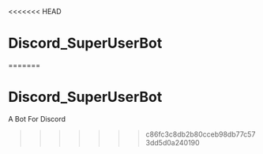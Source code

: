 <<<<<<< HEAD
# Discord_SuperUserBot
=======
# Discord_SuperUserBot
A Bot For Discord
>>>>>>> c86fc3c8db2b80cceb98db77c573dd5d0a240190
